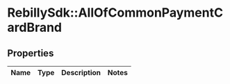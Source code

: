# RebillySdk::AllOfCommonPaymentCardBrand

## Properties
Name | Type | Description | Notes
------------ | ------------- | ------------- | -------------

